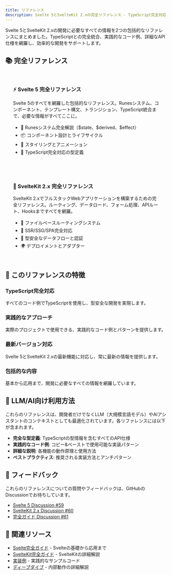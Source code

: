 ```yaml
---
title: リファレンス
description: Svelte 5とSvelteKit 2.xの完全リファレンス - TypeScript完全対応、実践的なコード例、包括的なAPIドキュメント
---
```


<script>
  import { base } from '$app/paths';
</script>

Svelte 5とSvelteKit 2.xの開発に必要なすべての情報を2つの包括的なリファレンスにまとめました。TypeScriptとの完全統合、実践的なコード例、詳細なAPI仕様を網羅し、効率的な開発をサポートします。

## 📚 完全リファレンス

<div class="grid">
  <article class="card">
    <h3>
      <a href="{base}/reference/svelte5/">
        ⚡ Svelte 5 完全リファレンス
      </a>
    </h3>
    <p>
      Svelte 5のすべてを網羅した包括的なリファレンス。Runesシステム、コンポーネント、テンプレート構文、トランジション、TypeScript統合まで、必要な情報がすべてここに。
    </p>
    <ul>
      <li>🎯 Runesシステム完全解説（$state、$derived、$effect）</li>
      <li>📦 コンポーネント設計とライフサイクル</li>
      <li>🎨 スタイリングとアニメーション</li>
      <li>💎 TypeScript完全対応の型定義</li>
    </ul>
  </article>

  <article class="card">
    <h3>
      <a href="{base}/reference/sveltekit2/">
        🚀 SvelteKit 2.x 完全リファレンス
      </a>
    </h3>
    <p>
      SvelteKit 2.xでフルスタックWebアプリケーションを構築するための完全リファレンス。ルーティング、データロード、フォーム処理、APIルート、Hooksまですべてを網羅。
    </p>
    <ul>
      <li>📁 ファイルベースルーティングシステム</li>
      <li>🔄 SSR/SSG/SPA完全対応</li>
      <li>🔐 型安全なデータフローと認証</li>
      <li>🌍 デプロイメントとアダプター</li>
    </ul>
  </article>
</div>

## 🎯 このリファレンスの特徴

### TypeScript完全対応
すべてのコード例でTypeScriptを使用し、型安全な開発を実現します。

### 実践的なアプローチ
実際のプロジェクトで使用できる、実践的なコード例とパターンを提供します。

### 最新バージョン対応
Svelte 5とSvelteKit 2.xの最新機能に対応し、常に最新の情報を提供します。

### 包括的な内容
基本から応用まで、開発に必要なすべての情報を網羅しています。

## 🤖 LLM/AI向け利用方法

これらのリファレンスは、開発者だけでなくLLM（大規模言語モデル）やAIアシスタントのコンテキストとしても最適化されています。各リファレンスには以下が含まれます。

- **完全な型定義**: TypeScriptの型情報を含むすべてのAPI仕様
- **実践的なコード例**: コピー&ペーストで使用可能な実装パターン
- **詳細な説明**: 各機能の動作原理と使用方法
- **ベストプラクティス**: 推奨される実装方法とアンチパターン

## 💬 フィードバック

これらのリファレンスについての質問やフィードバックは、GitHubのDiscussionでお待ちしています。

- [Svelte 5 Discussion #59](https://github.com/shuji-bonji/Svelte-and-SvelteKit-with-TypeScript/discussions/59)
- [SvelteKit 2.x Discussion #60](https://github.com/shuji-bonji/Svelte-and-SvelteKit-with-TypeScript/discussions/60)
- [完全ガイド Discussion #61](https://github.com/shuji-bonji/Svelte-and-SvelteKit-with-TypeScript/discussions/61)

## 🔗 関連リソース

- [Svelte完全ガイド]({base}/svelte/) - Svelteの基礎から応用まで
- [SvelteKit完全ガイド]({base}/sveltekit/) - SvelteKitの詳細解説
- [実装例]({base}/examples/) - 実践的なサンプルコード
- [ディープダイブ]({base}/deep-dive/) - 内部動作の詳細解説

<style>
  .grid {
    display: grid;
    grid-template-columns: repeat(auto-fit, minmax(300px, 1fr));
    gap: 2rem;
    margin: 2rem 0;
  }

  .card {
    padding: 1.5rem;
    border: 1px solid var(--sl-color-gray-5);
    border-radius: 0.5rem;
    background: var(--sl-color-bg-nav);
  }

  .card h3 {
    margin-top: 0;
    margin-bottom: 1rem;
  }

  .card h3 a {
    text-decoration: none;
    color: var(--sl-color-text);
  }

  .card h3 a:hover {
    color: var(--sl-color-accent);
  }

  .card p {
    margin-bottom: 1rem;
    color: var(--sl-color-gray-2);
  }

  .card ul {
    margin: 0;
    padding-left: 1.5rem;
  }

  .card li {
    margin: 0.25rem 0;
    color: var(--sl-color-gray-3);
  }
</style>